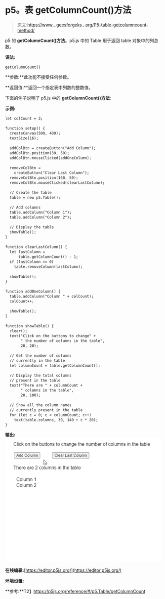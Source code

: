 # p5。表 getColumnCount()方法

> 原文:[https://www . geesforgeks . org/P5-table-getcolumncount-method/](https://www.geeksforgeeks.org/p5-table-getcolumncount-method/)

p5 的 **getColumnCount()方法**。p5.js 中的 Table 用于返回 table 对象中的列总数。

**语法:**

```
getColumnCount()
```

**参数:**此功能不接受任何参数。

**返回值:**返回一个指定表中列数的整数值。

下面的例子说明了 p5.js 中的 **getColumnCount()方法**:

**示例:**

```
let colCount = 3;

function setup() {
  createCanvas(500, 400);
  textSize(16);

  addColBtn = createButton("Add Column");
  addColBtn.position(30, 50);
  addColBtn.mouseClicked(addOneColumn);

  removeColBtn =
    createButton("Clear Last Column");
  removeColBtn.position(160, 50);
  removeColBtn.mouseClicked(clearLastColumn);

  // Create the table
  table = new p5.Table();

  // Add columns
  table.addColumn("Column 1");
  table.addColumn("Column 2");

  // Display the table
  showTable();
}

function clearLastColumn() {
  let lastColumn =
      table.getColumnCount() - 1;
  if (lastColumn >= 0)
    table.removeColumn(lastColumn);

  showTable();
}

function addOneColumn() {
  table.addColumn("Column " + colCount);
  colCount++;

  showTable();
}

function showTable() {
  clear();
  text("Click on the buttons to change" +
       " the number of columns in the table",
       20, 20);

  // Get the number of columns
  // currently in the table
  let columnCount = table.getColumnCount();

  // Display the total columns
  // present in the table
  text("There are " + columnCount + 
       " columns in the table",
       20, 100);

  // Show all the column names
  // currently present in the table
  for (let c = 0; c < columnCount; c++)
    text(table.columns, 30, 140 + c * 20);
}
```

**输出:**
![getColumnCount-ex](img/10c43ad0397f7d379e335f571a8af706.png)

**在线编辑:**[https://editor.p5js.org/](https://editor.p5js.org/)

**环境设置:**

**参考:**T2】https://p5js.org/reference/#/p5.Table/getColumnCount